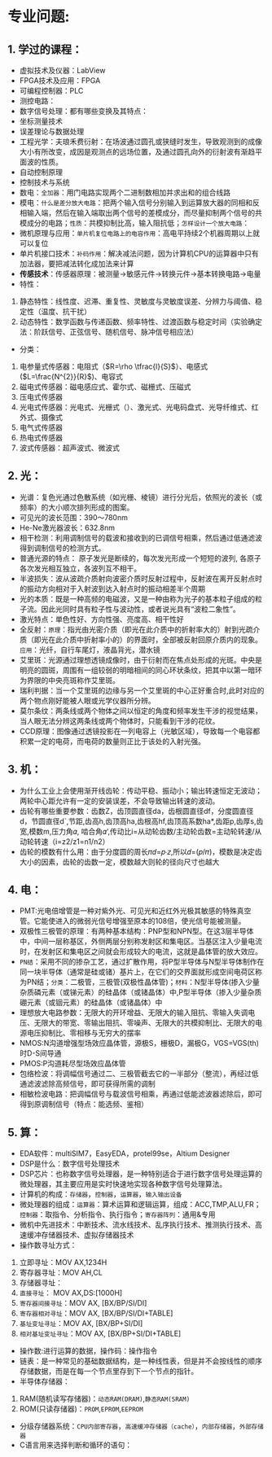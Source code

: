 # 专业问题:
## 1. 学过的课程：
 * 虚拟技术及仪器：LabView
 * FPGA技术及应用：FPGA
 * 可编程控制器：PLC
 * 测控电路：
 * 数字信号处理：都有哪些变换及其特点：
 * 坐标测量技术
 * 误差理论与数据处理
 * 工程光学：夫琅禾费衍射：在场波通过圆孔或狭缝时发生，导致观测到的成像大小有所改变，成因是观测点的远场位置，及通过圆孔向外的衍射波有渐趋平面波的性质。
 * 自动控制原理
 * 控制技术与系统
 * 数电：`全加器`：用门电路实现两个二进制数相加并求出和的组合线路
 * 模电：`什么是差分放大电路`：把两个输入信号分别输入到运算放大器的同相和反相输入端，然后在输入端取出两个信号的差模成分，而尽量抑制两个信号的共模成分的电路；`性质`：共模抑制比高，输入阻抗低；`怎样设计一个放大电路`：
 * 微机原理与应用：`单片机复位电路上的电容作用`：高电平持续2个机器周期以上就可以复位
 * 单片机接口技术：`补码作用`：解决减法问题，因为计算机CPU的运算器中只有加法器，要把减法转化成加法来计算
 * **传感技术**：传感器原理：被测量->敏感元件->转换元件->基本转换电路->电量
 * 特性：
1. 静态特性：线性度、迟滞、重复性、灵敏度与灵敏度误差、分辨力与阈值、稳定性（温度、抗干扰）
2. 动态特性：数学函数与传递函数、频率特性、过渡函数与稳定时间（实验确定法：阶跃信号、正弦信号、随机信号、脉冲信号相应法）
 * 分类：
1. 电参量式传感器：电阻式（$R=\rho \tfrac{l}{S}$）、电感式($L=\frac{N^{2}}{R}$)、电容式
2. 磁电式传感器：磁电感应式、霍尔式、磁栅式、压磁式
3. 压电式传感器
4. 光电式传感器：光电式、光栅式（）、激光式、光电码盘式、光导纤维式、红外式、摄像式
5. 电气式传感器
6. 热电式传感器
7. 波式传感器：超声波式、微波式
 
## 2. 光：
 * 光谱：复色光通过色散系统（如光栅、棱镜）进行分光后，依照光的波长（或频率）的大小顺次排列形成的图案。
 * 可见光的波长范围：390～780nm
 * He-Ne激光器波长：632.8nm
 * 相干检测：利用调制信号的载波和接收到的已调信号相乘，然后通过低通滤波得到调制信号的检测方式。
 * 普通光源的特点： 原子发光是断续的，每次发光形成一个短短的波列, 各原子各次发光相互独立，各波列互不相干。
 * 半波损失：波从波疏介质射向波密介质时反射过程中，反射波在离开反射点时的振动方向相对于入射波到达入射点时的振动相差半个周期
 * 光的本质：既是一种高频的电磁波，又是一种由称为光子的基本粒子组成的粒子流。因此光同时具有粒子性与波动性，或者说光具有“波粒二象性”。
 * 激光特点：単色性好、方向性强、亮度高、相干性好
 * 全反射：`原理`：指光由光密介质（即光在此介质中的折射率大的）射到光疏介质（即光在此介质中折射率小的）的界面时，全部被反射回原介质内的现象。`应用`：光纤，自行车尾灯，液晶背光，潜水镜
 * 艾里斑：光源通过理想透镜成像时，由于衍射而在焦点处形成的光斑。中央是明亮的圆斑，周围有一组较弱的明暗相间的同心环状条纹，把其中以第一暗环为界限的中央亮斑称作艾里斑。
 * 瑞利判据：当一个艾里斑的边缘与另一个艾里斑的中心正好重合时,此时对应的两个物点刚好能被人眼或光学仪器所分辨。
 * 莫尔条纹：两条线或两个物体之间以恒定的角度和频率发生干涉的视觉结果，当人眼无法分辨这两条线或两个物体时，只能看到干涉的花纹。
 * CCD原理：图像通过透镜投影在一列电容上（光敏区域），导致每一个电容都积累一定的电荷，而电荷的数量则正比于该处的入射光强。
 
## 3. 机：
 * 为什么工业上会使用渐开线齿轮：传动平稳、振动小；输出转速恒定无波动；两轮中心距允许有一定的安装误差，不会导致输出转速的波动。
 * 齿轮有哪些重要参数：齿数Z，齿顶圆直径da，齿根圆直径df，分度圆直径d，节圆直径d\`,节距,齿高h,齿顶高ha,齿根高hf,齿顶高系数ha\*,齿距p,齿厚s,齿宽,模数m,压力角𝛼, 啮合角𝛼‘,传动比i=从动轮齿数/主动轮齿数=主动轮转速/从动轮转速（i=z2/z1=n1/n2）
 * 齿轮的模数有什么用：由于分度圆的周长𝜋𝑑=𝑝∙𝑧,所以𝑑=(𝑝/𝜋)，模数是决定齿大小的因素，齿轮的齿数一定，模数越大则轮的径向尺寸也越大
 
## 4. 电：
 * PMT:光电倍增管是一种对紫外光、可见光和近红外光极其敏感的特殊真空管。它能使进入的微弱光信号增强至原本的108倍，使光信号能被测量。
 * 双极性三极管的原理：有两种基本结构：PNP型和NPN型。在这3层半导体中，中间一层称基区，外侧两层分别称发射区和集电区。当基区注入少量电流时，在发射区和集电区之间就会形成较大的电流，这就是晶体管的放大效应。
 * `PN结`：采用不同的掺杂工艺，通过扩散作用，将P型半导体与N型半导体制作在同一块半导体（通常是硅或锗）基片上，在它们的交界面就形成空间电荷区称为PN结；`分类`：二极管，三极管(双极性晶体管)；`材料`：N型半导体(掺入少量杂质磷元素（或锑元素）的硅晶体（或锗晶体）中,P型半导体（掺入少量杂质硼元素（或铟元素）的硅晶体（或锗晶体）中
 * 理想放大电路参数：无限大的开环增益、无限大的输入阻抗、零输入失调电压、无限大的带宽、零输出阻抗、零噪声、无限大的共模抑制比、无限大的电源电压抑制比、零相移与无穷大的摆率
 * NMOS:N沟道增强型场效应晶体管，源极S，栅极D，漏极G，VGS=VGS(th)时D-S间导通
 * PMOS:P沟道耗尽型场效应晶体管
 * 包络检波：将调幅信号通过二、三极管截去它的一半部分（整流），再经过低通滤波滤除高频信号，即可获得所需的调制
 * 相敏检波电路：把调幅信号与载波信号相乘，再通过低能滤波器滤除后，即可得到原调制信号（特点：能选频、鉴相）
 
## 5. 算：
 * EDA软件：multiSIM7，EasyEDA，protel99se，Altium Designer
 * DSP是什么：数字信号处理技术
 * DSP芯片：也称数字信号处理器，是一种特别适合于进行数字信号处理运算的微处理器，其主要应用是实时快速地实现各种数字信号处理算法。
 * 计算机的构成：`存储器`，`控制器`，`运算器`，`输入输出设备`
 * 微处理器的组成：`运算器`：算术运算和逻辑运算，组成：ACC,TMP,ALU,FR；`控制器`：取指令、分析指令、执行指令；`寄存器阵列`：通用&专用
 * 微机中先进技术：中断技术、流水线技术、乱序执行技术、推测执行技术、高速缓冲存储器技术、虚拟存储器技术
 * 操作数寻址方式：
1. 立即寻址：MOV AX,1234H
2. 寄存器寻址：MOV AH,CL
3. 存储器寻址：
  1. `直接寻址`： MOV AX,DS:[1000H]
  2. `寄存器间接寻址`：MOV AX, [BX/BP/SI/DI]
  3. `寄存器相对寻址`：MOV AX, [BX/BP/SI/DI+TABLE]
  4. `基址变址寻址`：MOV AX, [BX/BP+SI/DI]
  5. `相对基址变址寻址`：MOV AX, [BX/BP+SI/DI+TABLE]
 * 操作数:进行运算的数据，操作码：操作指令
 * 链表：是一种常见的基础数据结构，是一种线性表，但是并不会按线性的顺序存储数据，而是在每一个节点里存到下一个节点的指针。
 * 半导体存储器：
1. RAM(随机读写存储器)：`动态RAM(DRAM)`,`静态RAM(SRAM)`
2. ROM(只读存储器)：`PROM`,`EPROM`,`EEPROM`
 * 分级存储器系统：`CPU内部寄存器`，`高速缓冲存储器（cache）`，`内部存储器`，`外部存储器`
 * C语言用来选择判断和循环的语句：
